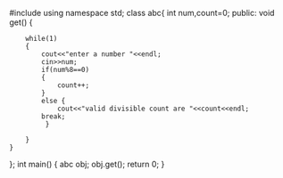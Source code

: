 #include<iostream>
using namespace std;
class abc{
    int num,count=0;
    public:
    void get()
    {
        
        while(1)
        {
            cout<<"enter a number "<<endl;
            cin>>num;
            if(num%8==0)
            {
                count++;
            }
            else {
                cout<<"valid divisible count are "<<count<<endl;
            break;
             }
           
        }
    }

};
int main()
{
    abc obj;
    obj.get();
    return 0;
}
